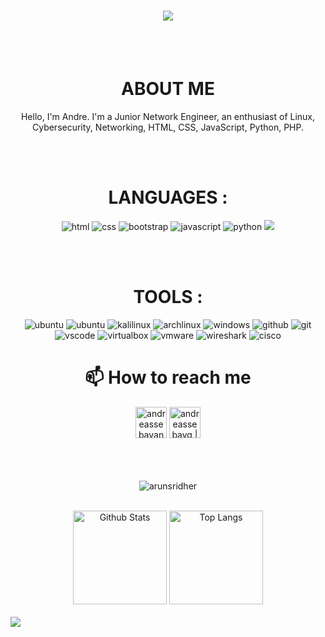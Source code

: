 <h1 align="center"> <img src="https://readme-typing-svg.herokuapp.com?color=1E75F7&size=50&center=true&width=1000&height=100&lines=Hi+there%F0%9F%91%8B%2C+Welcome+to+My+GitHub!!!"></h1>

<br>
<br>
<div align="center">
<h1>ABOUT ME</h1>
 <p>Hello, I'm Andre. I'm a Junior Network Engineer, an enthusiast of Linux, Cybersecurity, Networking, HTML, CSS, JavaScript, Python, PHP. </p>
</div>

<br>
<br>
<div align="center">
<h1>LANGUAGES :</h1>
<p><img src="https://img.shields.io/badge/html5%20-%23323330.svg?&style=for-the-badge&logo=html5&logoColor=%E34F26" alt="html"> <img src="https://img.shields.io/badge/css3%20-%23323330.svg?&style=for-the-badge&logo=css3&logoColor=%1572B6" alt="css"> <img src="https://img.shields.io/badge/bootstrap%20-%23323330.svg?&style=for-the-badge&logo=bootstrap&logoColor=%7952B3" alt="bootstrap"> <img src="https://img.shields.io/badge/javascript%20-%23323330.svg?&style=for-the-badge&logo=javascript&logoColor=%23F7DF1E" alt="javascript"> <img src="https://img.shields.io/badge/python%20-%23323330.svg?&style=for-the-badge&logo=python&logoColor=%3776AB" alt="python"> <img src="https://img.shields.io/badge/php%20-%23323330.svg?&style=for-the-badge&logo=php&logoColor=%777BB4"> </p>
</div>
 
<br>
<br>
<h1 align="center">TOOLS :</h1>
<P align="center">
<img src="https://img.shields.io/badge/ubuntu%20-%23323330.svg?&style=for-the-badge&logo=ubuntu&logoColor=%E95420" alt="ubuntu"> <img src="https://img.shields.io/badge/debian%20-%23323330.svg?&style=for-the-badge&logo=debian&logoColor=%A81D33" alt="ubuntu"> <img src="https://img.shields.io/badge/kalilinux%20-%23323330.svg?&style=for-the-badge&logo=kalilinux&logoColor=%557C94" alt="kalilinux"> <img src="https://img.shields.io/badge/archlinux%20-%23323330.svg?&style=for-the-badge&logo=archlinux&logoColor=%1793D1" alt="archlinux"> <img src="https://img.shields.io/badge/windows%20-%23323330.svg?&style=for-the-badge&logo=windows&logoColor=%0078D6" alt="windows"> <img src="https://img.shields.io/badge/github%20-%23323330.svg?&style=for-the-badge&logo=github&logoColor=%181717" alt="github"> <img src="https://img.shields.io/badge/git%20-%23323330.svg?&style=for-the-badge&logo=git&logoColor=%F05032" alt="git"> <img src="https://img.shields.io/badge/-VS%20Code-%23323330?style=for-the-badge&logo=visual-studio-code" alt="vscode"> <img src="https://img.shields.io/badge/virtualbox%20-%23323330.svg?&style=for-the-badge&logo=virtualbox&logoColor=%183A61" alt="virtualbox"> <img src="https://img.shields.io/badge/vmware%20-%23323330.svg?&style=for-the-badge&logo=vmware&logoColor=%607078" alt="vmware"> <img src="https://img.shields.io/badge/wireshark%20-%23323330.svg?&style=for-the-badge&logo=wireshark&logoColor=%1679A7" alt="wireshark"> <img src="https://img.shields.io/badge/Cisco-%23323330?style=for-the-badge&logo=cisco" alt="cisco"> 


<br>
<div align="center">
 <h1>📫 How to reach me</h1> 
 <a href="https://www.linkedin.com/in/andreassebayang/"> <img alt="andreassebayang's LinkedIN" width="50px" src="https://raw.githubusercontent.com/peterthehan/peterthehan/master/assets/linkedin.svg"></a> 
 <a href="https://twitter.com/andreassebayg"> <img alt="andreassebayg | Twitter" width="50px" src="https://raw.githubusercontent.com/peterthehan/peterthehan/master/assets/twitter.svg"></a>
</div>


<br>
<br>
<br>
<p align="center"><img align="center" src="https://github-readme-streak-stats.herokuapp.com/?user=andreassebayang&theme=radical" alt="arunsridher"></p>
<br>
<div align="center">
<img height="150em" src="https://github-readme-stats.vercel.app/api?username=andreassebayang&show_icons=true&count_private=true&custom_title=GitHub Stats&include_all_commits=true&hide_border=true&border_radius=0&bg_color=10,0077b5,d14836&title_color=ffffff&text_color=ffffff&icon_color=ffffff&hide_title=true" alt="Github Stats">
<img height="150em" src="https://github-readme-stats.vercel.app/api/top-langs/?username=andreassebayang&layout=compact&langs_count=10&hide_border=true&border_radius=0&bg_color=10,6f7db0,e4405f&title_color=ffffff&text_color=ffffff&hide_title=true" alt="Top Langs">
</div>

<br>
<img src="https://activity-graph.herokuapp.com/graph?username=andreassebayang&bg_color=000000&color=4fff67&line=4fff67&point=ffffff&area=true&hide_border=true">
<!---
andreassebayang/andreassebayang is a ✨ special ✨ repository because its `README.md` (this file) appears on your GitHub profile.
You can click the Preview link to take a look at your changes.
--->

